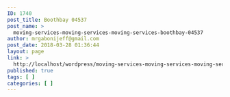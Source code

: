 ```yaml
---
ID: 1740
post_title: Boothbay 04537
post_name: >
  moving-services-moving-services-moving-services-boothbay-04537
author: mrgabonijeff@gmail.com
post_date: 2018-03-28 01:36:44
layout: page
link: >
  http://localhost/wordpress/moving-services-moving-services-moving-services-boothbay-04537/
published: true
tags: [ ]
categories: [ ]
---
```

